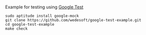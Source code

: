 Example for testing using [Google Test](https://code.google.com/p/googletest/)

```Shell
sudo aptitude install google-mock
git clone https://github.com/wedesoft/google-test-example.git
cd google-test-example
make check
```
